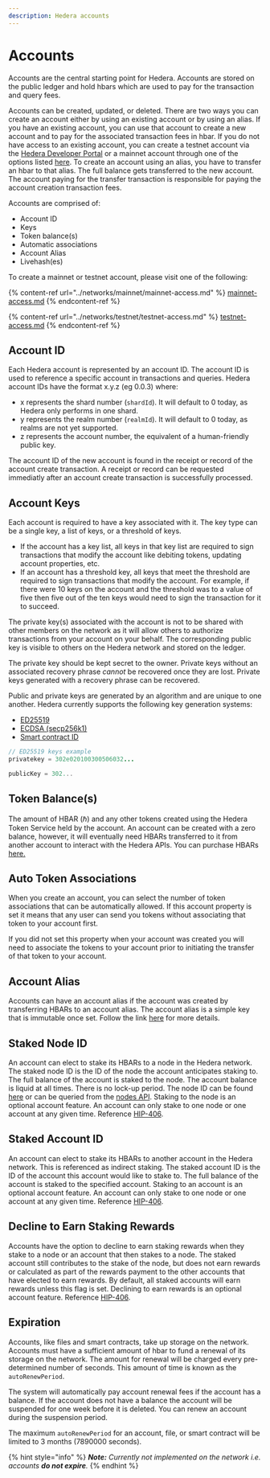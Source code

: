 ```yaml
---
description: Hedera accounts
---
```


# Accounts

Accounts are the central starting point for Hedera. Accounts are stored on the public ledger and hold hbars which are used to pay for the transaction and query fees.

Accounts can be created, updated, or deleted. There are two ways you can create an account either by using an existing account or by using an alias. If you have an existing account, you can use that account to create a new account and to pay for the associated transaction fees in hbar. If you do not have access to an existing account, you can create a testnet account via the [Hedera Developer Portal](https://portal.hedera.com/register) or a mainnet account through one of the options listed [here](../networks/mainnet/mainnet-access.md). To create an account using an alias, you have to transfer an hbar to that alias. The full balance gets transferred to the new account. The account paying for the transfer transaction is responsible for paying the account creation transaction fees.

Accounts are comprised of:

* Account ID
* Keys
* Token balance(s)
* Automatic associations
* Account Alias
* Livehash(es)

To create a mainnet or testnet account, please visit one of the following:

{% content-ref url="../networks/mainnet/mainnet-access.md" %}
[mainnet-access.md](../networks/mainnet/mainnet-access.md)
{% endcontent-ref %}

{% content-ref url="../networks/testnet/testnet-access.md" %}
[testnet-access.md](../networks/testnet/testnet-access.md)
{% endcontent-ref %}

## Account ID

Each Hedera account is represented by an account ID. The account ID is used to reference a specific account in transactions and queries. Hedera account IDs have the format x.y.z (eg 0.0.3) where:

* x represents the shard number (`shardId`). It will default to 0 today, as Hedera only performs in one shard.
* y represents the realm number (`realmId`). It will default to 0 today, as realms are not yet supported.
* z represents the account number, the equivalent of a human-friendly public key.

The account ID of the new account is found in the receipt or record of the account create transaction. A receipt or record can be requested immediatly after an account create transaction is successfully processed.

## Account Keys

Each account is required to have a key associated with it. The key type can be a single key, a list of keys, or a threshold of keys.

* If the account has a key list, all keys in that key list are required to sign transactions that modify the account like debiting tokens, updating account properties, etc.
* If an account has a threshold key, all keys that meet the threshold are required to sign transactions that modify the account. For example, if there were 10 keys on the account and the threshold was to a value of five then five out of the ten keys would need to sign the transaction for it to succeed.

The private key(s) associated with the account is not to be shared with other members on the network as it will allow others to authorize transactions from your account on your behalf. The corresponding public key is visible to others on the Hedera network and stored on the ledger.

The private key should be kept secret to the owner. Private keys without an associated recovery phrase _cannot_ be recovered once they are lost. Private keys generated with a recovery phrase can be recovered.

Public and private keys are generated by an algorithm and are unique to one another. Hedera currently supports the following key generation systems:

* [ED25519](https://ed25519.cr.yp.to/index.html)
* [ECDSA (secp256k1)](../sdks-and-apis/sdks/keys/generate-a-new-key-pair.md#ecdsa-secp256k1)
* [Smart contract ID](../sdks-and-apis/sdks/smart-contracts/create-a-smart-contract.md)

```java
// ED25519 keys example
privatekey = 302e020100300506032...

publicKey = 302...
```

## Token Balance(s)

The amount of HBAR (ℏ) and any other tokens created using the Hedera Token Service held by the account. An account can be created with a zero balance, however, it will eventually need HBARs transferred to it from another account to interact with the Hedera APIs. You can purchase HBARs [here.](https://www.hedera.com/buying-guide)

## Auto Token Associations

When you create an account, you can select the number of token associations that can be automatically allowed. If this account property is set it means that any user can send you tokens without associating that token to your account first.

If you did not set this property when your account was created you will need to associate the tokens to your account prior to initiating the transfer of that token to your account.

## Account Alias

Accounts can have an account alias if the account was created by transferring HBARs to an account alias. The account alias is a simple key that is immutable once set. Follow the link [here](../sdks-and-apis/sdks/cryptocurrency/create-an-account.md#create-an-account-via-an-account-alias) for more details.

## Staked Node ID

An account can elect to stake its HBARs to a node in the Hedera network. The staked node ID is the ID of the node the account anticipates staking to. The full balance of the account is staked to the node. The account balance is liquid at all times. There is no lock-up period. The node ID can be found [here](../networks/mainnet/) or can be queried from the [nodes API](https://testnet.mirrornode.hedera.com/api/v1/docs/#/network/getNetworkNodes). Staking to the node is an optional account feature. An account can only stake to one node or one account at any given time. Reference [HIP-406](https://hips.hedera.com/hip/hip-406).

## Staked Account ID

An account can elect to stake its HBARs to another account in the Hedera network. This is referenced as indirect staking. The staked account ID is the ID of the account this account would like to stake to. The full balance of the account is staked to the specified account. Staking to an account is an optional account feature. An account can only stake to one node or one account at any given time. Reference [HIP-406](https://hips.hedera.com/hip/hip-406).

## Decline to Earn Staking Rewards

Accounts have the option to decline to earn staking rewards when they stake to a node or an account that then stakes to a node. The staked account still contributes to the stake of the node, but does not earn rewards or calculated as part of the rewards payment to the other accounts that have elected to earn rewards. By default, all staked accounts will earn rewards unless this flag is set. Declining to earn rewards is an optional account feature. Reference [HIP-406](https://hips.hedera.com/hip/hip-406).

## Expiration

Accounts, like files and smart contracts, take up storage on the network. Accounts must have a sufficient amount of hbar to fund a renewal of its storage on the network. The amount for renewal will be charged every pre-determined number of seconds. This amount of time is known as the `autoRenewPeriod`.

The system will automatically pay account renewal fees if the account has a balance. If the account does not have a balance the account will be suspended for one week before it is deleted. You can renew an account during the suspension period.

The maximum `autoRenewPeriod` for an account, file, or smart contract will be limited to 3 months (7890000 seconds).

{% hint style="info" %}
_**Note:** Currently not implemented on the network i.e. accounts **do not expire**._
{% endhint %}
